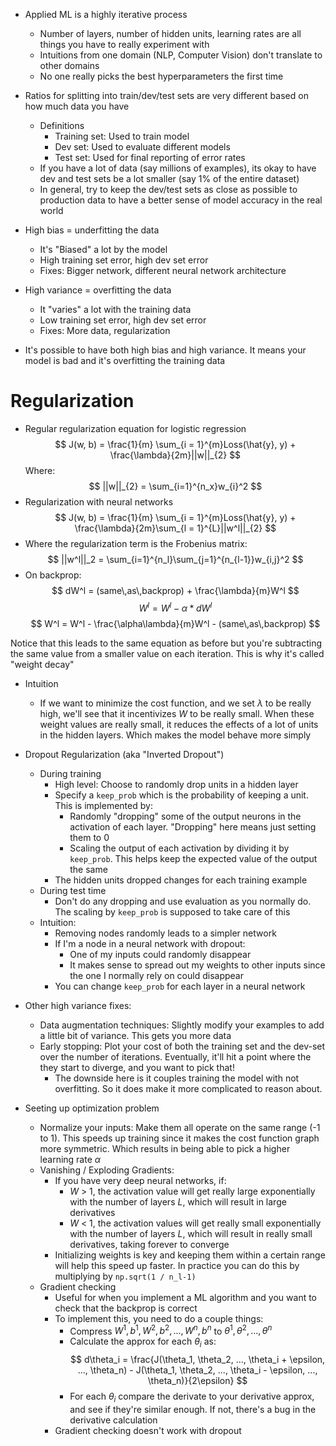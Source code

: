 * Applied ML is a highly iterative process
  * Number of layers, number of hidden units, learning rates are all things you have to really experiment with
  * Intuitions from one domain (NLP, Computer Vision) don't translate to other domains
  * No one really picks the best hyperparameters the first time
* Ratios for splitting into train/dev/test sets are very different based on how much data you have
  * Definitions
    * Training set: Used to train model
    * Dev set: Used to evaluate different models
    * Test set: Used for final reporting of error rates
  * If you have a lot of data (say millions of examples), its okay to have dev and test sets be a lot smaller (say 1% of the entire dataset)
  * In general, try to keep the dev/test sets as close as possible to production data to have a better sense of model accuracy in the real world

* High bias = underfitting the data
  * It's "Biased" a lot by the model
  * High training set error, high dev set error
  * Fixes: Bigger network, different neural network architecture
* High variance = overfitting the data
  * It "varies" a lot with the training data
  * Low training set error, high dev set error
  * Fixes: More data, regularization
* It's possible to have both high bias and high variance. It means your model is bad and it's overfitting the training data

# Regularization
* Regular regularization equation for logistic regression
$$
J(w, b) = \frac{1}{m} \sum_{i = 1}^{m}Loss(\hat{y}, y) + \frac{\lambda}{2m}||w||_{2}
$$
Where:
$$
||w||_{2} = \sum_{i=1}^{n_x}w_{i}^2
$$
* Regularization with neural networks
$$
J(w, b) = \frac{1}{m} \sum_{i = 1}^{m}Loss(\hat{y}, y) + \frac{\lambda}{2m}\sum_{l = 1}^{L}||w^l||_{2}
$$
* Where the regularization term is the Frobenius matrix:
$$
||w^l||_2 = \sum_{i=1}^{n_l}\sum_{j=1}^{n_{l-1}}w_{i,j}^2
$$
* On backprop:
$$
dW^l = (same\,as\,backprop) + \frac{\lambda}{m}W^l
$$
$$
W^l = W^l - \alpha * dW^l
$$
$$
W^l = W^l - \frac{\alpha\lambda}{m}W^l - (same\,as\,backprop)
$$

Notice that this leads to the same equation as before but you're subtracting the same value from a smaller value on each iteration. This is why it's called "weight decay"

* Intuition
  * If we want to minimize the cost function, and we set $\lambda$ to be really high, we'll see that it incentivizes $W$ to be really small. When these weight values are really small, it reduces the effects of a lot of units in the hidden layers. Which makes the model behave more simply

* Dropout Regularization (aka "Inverted Dropout")
  * During training
    * High level: Choose to randomly drop units in a hidden layer
    * Specify a `keep_prob` which is the probability of keeping a unit. This is implemented by:
      * Randomly "dropping" some of the output neurons in the activation of each layer. "Dropping" here means just setting them to 0
      * Scaling the output of each activation by dividing it by `keep_prob`. This helps keep the expected value of the output the same
    * The hidden units dropped changes for each training example
  * During test time
    * Don't do any dropping and use evaluation as you normally do. The scaling by `keep_prob` is supposed to take care of this
  * Intuition:
    * Removing nodes randomly leads to a simpler network
    * If I'm a node in a neural network with dropout:
      * One of my inputs could randomly disappear
      * It makes sense to spread out my weights to other inputs since the one I normally rely on could disappear
    * You can change `keep_prob` for each layer in a neural network
* Other high variance fixes:
  * Data augmentation techniques: Slightly modify your examples to add a little bit of variance. This gets you more data
  * Early stopping: Plot your cost of both the training set and the dev-set over the number of iterations. Eventually, it'll hit a point where the they start to diverge, and you want to pick that!
    * The downside here is it couples training the model with not overfitting. So it does make it more complicated to reason about.
* Seeting up optimization problem
  * Normalize your inputs: Make them all operate on the same range (-1 to 1). This speeds up training since it makes the cost function graph more symmetric. Which results in being able to pick a higher learning rate $\alpha$
  * Vanishing / Exploding Gradients:
    * If you have very deep neural networks, if:
      * $W$ > 1, the activation value will get really large exponentially with the number of layers $L$, which will result in large derivatives
      * $W$ < 1, the activation values will get really small exponentially with the number of layers $L$, which will result in really small derivatives, taking forever to converge
    * Initializing weights is key and keeping them within a certain range will help this speed up faster. In practice you can do this by multiplying by `np.sqrt(1 / n_l-1)`
  * Gradient checking
    * Useful for when you implement a ML algorithm and you want to check that the backprop is correct
    * To implement this, you need to do a couple things:
      * Compress $W^1, b^1, W^2, b^2,...,W^n, b^n$ to $\theta^1, \theta^2, ..., \theta^n$
      * Calculate the approx for each $\theta_i$ as:
      $$
      d\theta_i = \frac{J(\theta_1, \theta_2, ..., \theta_i + \epsilon, ..., \theta_n) - J(\theta_1, \theta_2, ..., \theta_i - \epsilon, ..., \theta_n)}{2\epsilon}
      $$
      * For each $\theta_i$ compare the derivate to your derivative approx, and see if they're similar enough. If not, there's a bug in the derivative calculation
    * Gradient checking doesn't work with dropout
    

